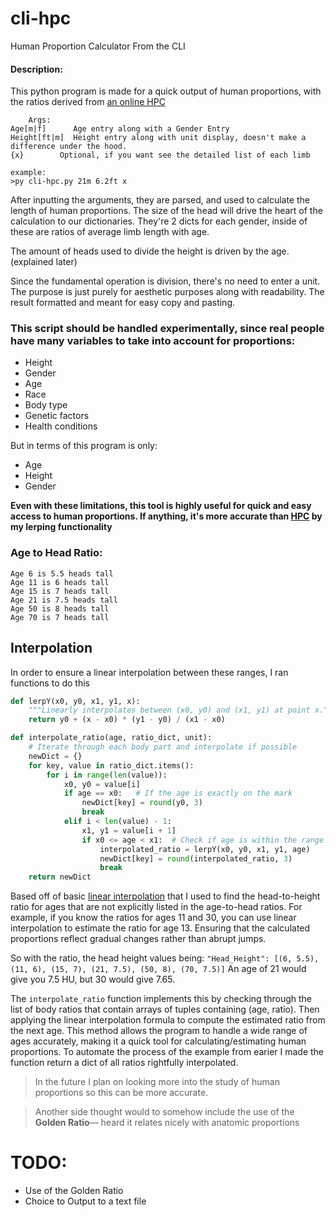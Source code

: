# cli-hpc
Human Proportion Calculator From the CLI
#### Description: 
	

  This python program is made for a quick output of human proportions, with the ratios derived from [an online HPC](https://hpc.anatomy4sculptors.com/) 

```
	Args:
Age[m|f]      Age entry along with a Gender Entry
Height[ft|m]  Height entry along with unit display, doesn't make a difference under the hood.
{x}        Optional, if you want see the detailed list of each limb

example:
>py cli-hpc.py 21m 6.2ft x
```


After inputting the arguments, they are parsed, and used to calculate the length of human proportions. The size of the head will drive the heart of the calculation to our dictionaries. They're 2 dicts for each gender, inside of these are ratios of average limb length with age.

The amount of heads used to divide the height is driven by the age. (explained later)

Since the fundamental operation is division, there's no need to enter a unit. The purpose is just purely for aesthetic purposes along with readability. The result formatted and meant for easy copy and pasting.



### This script should be handled **experimentally**, since real people have many variables to take into account for proportions:

- Height
- Gender
- Age
- Race
- Body type
- Genetic factors
- Health conditions

But in terms of this program is only:

- Age
- Height
- Gender


**Even with these limitations, this tool is highly useful for quick and easy access to human proportions. If anything, it's more accurate than [HPC](https://hpc.anatomy4sculptors.com/)  by my lerping functionality**

### Age to Head Ratio:
	Age 6 is 5.5 heads tall
	Age 11 is 6 heads tall
	Age 15 is 7 heads tall
	Age 21 is 7.5 heads tall
	Age 50 is 8 heads tall
	Age 70 is 7 heads tall

## Interpolation
In order to ensure a linear interpolation between these ranges, I ran functions to do this

```python
def lerpY(x0, y0, x1, y1, x):
    """Linearly interpolates between (x0, y0) and (x1, y1) at point x."""
    return y0 + (x - x0) * (y1 - y0) / (x1 - x0)

def interpolate_ratio(age, ratio_dict, unit):
    # Iterate through each body part and interpolate if possible
    newDict = {}
    for key, value in ratio_dict.items():
        for i in range(len(value)):
            x0, y0 = value[i]
            if age == x0:   # If the age is exactly on the mark
                newDict[key] = round(y0, 3)
                break
            elif i < len(value) - 1:
                x1, y1 = value[i + 1]
                if x0 <= age < x1:  # Check if age is within the range (x0, x1)
                    interpolated_ratio = lerpY(x0, y0, x1, y1, age)
                    newDict[key] = round(interpolated_ratio, 3)
                    break
    return newDict
```

Based off of basic [linear interpolation](https://en.wikipedia.org/wiki/Linear_interpolation) that I used to find the head-to-height ratio for ages that are not explicitly listed in the age-to-head ratios. For example, if you know the ratios for ages 11 and 30, you can use linear interpolation to estimate the ratio for age 13. Ensuring that the calculated proportions reflect gradual changes rather than abrupt jumps.

So with the ratio, the head height values being:
	`"Head_Height": [(6, 5.5), (11, 6), (15, 7), (21, 7.5), (50, 8), (70, 7.5)]`
 An age of 21 would give you 7.5 HU, but 30 would give 7.65.

The `interpolate_ratio` function implements this by checking through the list of body ratios that contain arrays of tuples containing (age, ratio). Then applying the linear interpolation formula to compute the estimated ratio from the next age. This method allows the program to handle a wide range of ages accurately, making it a quick tool for calculating/estimating human proportions. To automate the process of the example from earier I made the function return a dict of all ratios rightfully interpolated.


> In the future I plan on looking more into the study of human proportions so this can be more accurate. 

> Another side thought would to somehow include the use of the **Golden Ratio**— heard it relates nicely with anatomic proportions

# TODO:

- Use of the Golden Ratio
- Choice to Output to a text file
